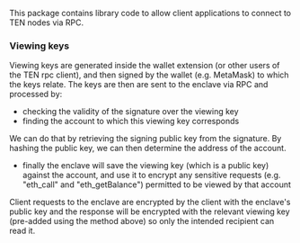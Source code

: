 This package contains library code to allow client applications to connect to TEN nodes via RPC.

### Viewing keys

Viewing keys are generated inside the wallet extension (or other users of the TEN rpc client), and then signed by the wallet (e.g. MetaMask)
to which the keys relate.
The keys are then are sent to the enclave via RPC and processed by:
- checking the validity of the signature over the viewing key
- finding the account to which this viewing key corresponds

We can do that by retrieving the signing public key from the signature.
By hashing the public key, we can then determine the address of the account.
- finally the enclave will save the viewing key (which is a public key) against the account, and use it to encrypt any
sensitive requests (e.g. "eth_call" and "eth_getBalance") permitted to be viewed by that account

Client requests to the enclave are encrypted by the client with the enclave's public key and the response will be encrypted
with the relevant viewing key (pre-added using the method above) so only the intended recipient can read it.
